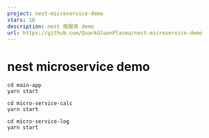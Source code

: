 ```yaml
---
project: nest-microservice-demo
stars: 16
description: nest 微服务 demo
url: https://github.com/QuarkGluonPlasma/nest-microservice-demo
---
```


nest microservice demo
======================

```
cd main-app
yarn start
```

```
cd micro-service-calc
yarn start
```

```
cd micro-service-log
yarn start
```
